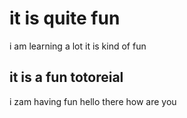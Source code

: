 # it is quite fun
i am learning a lot
it is kind  of fun
## it is a fun totoreial
i zam having fun
hello there how are you


